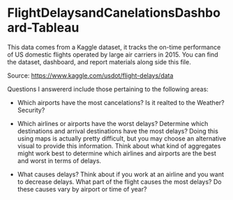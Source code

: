 # FlightDelaysandCanelationsDashboard-Tableau

This data comes from a Kaggle dataset, it tracks the on-time performance of US domestic flights operated by large air carriers in 2015. You can find the dataset, dashboard, and report materials along side this file.

Source:  https://www.kaggle.com/usdot/flight-delays/data

Questions I answererd include those pertaining to the following areas:

- Which airports have the most cancelations? Is it realted to the Weather? Security? 
- Which airlines or airports have the worst delays?
Determine which destinations and arrival destinations have the most delays? Doing this using maps is actually pretty difficult, but you may choose an alternative visual to provide this information. Think about what kind of aggregates might work best to determine which airlines and airports are the best and worst in terms of delays.

- What causes delays?
Think about if you work at an airline and you want to decrease delays. What part of the flight causes the most delays? Do these causes vary by airport or time of year?
